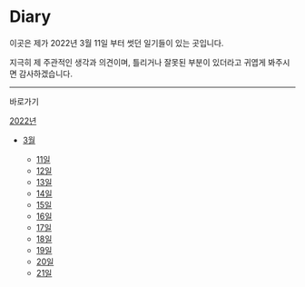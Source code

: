 # Diary

이곳은 제가 2022년 3월 11일 부터 썻던 일기들이 있는 곳입니다.

지극히 제 주관적인 생각과 의견이며, 틀리거나 잘못된 부분이 있더라고 귀엽게 봐주시면 감사하겠습니다.

---

바로가기

[2022년](./2022)

- [3월](./2022/3)

  - [11일](./2022/3/11.md)
  - [12일](./2022/3/12.md)
  - [13일](./2022/3/13.md)
  - [14일](./2022/3/14.md)
  - [15일](./2022/3/15.md)
  - [16일](./2022/3/16.md)
  - [17일](./2022/3/17.md)
  - [18일](./2022/3/18.md)
  - [19일](./2022/3/19.md)
  - [20일](./2022/3/20.md)
  - [21일](./2022/3/21.md)
